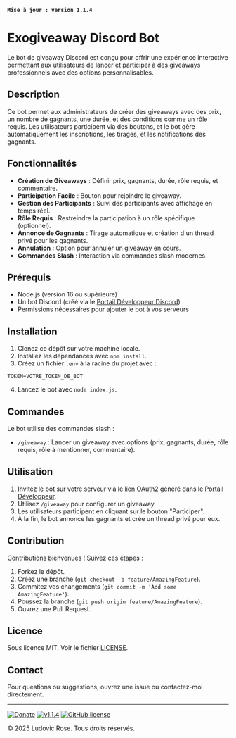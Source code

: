 **`Mise à jour : version 1.1.4`**

# Exogiveaway Discord Bot

Le bot de giveaway Discord est conçu pour offrir une expérience interactive permettant aux utilisateurs de lancer et participer à des giveaways professionnels avec des options personnalisables.

## Description

Ce bot permet aux administrateurs de créer des giveaways avec des prix, un nombre de gagnants, une durée, et des conditions comme un rôle requis. Les utilisateurs participent via des boutons, et le bot gère automatiquement les inscriptions, les tirages, et les notifications des gagnants.

## Fonctionnalités

- **Création de Giveaways** : Définir prix, gagnants, durée, rôle requis, et commentaire.
- **Participation Facile** : Bouton pour rejoindre le giveaway.
- **Gestion des Participants** : Suivi des participants avec affichage en temps réel.
- **Rôle Requis** : Restreindre la participation à un rôle spécifique (optionnel).
- **Annonce de Gagnants** : Tirage automatique et création d'un thread privé pour les gagnants.
- **Annulation** : Option pour annuler un giveaway en cours.
- **Commandes Slash** : Interaction via commandes slash modernes.

## Prérequis

- Node.js (version 16 ou supérieure)
- Un bot Discord (créé via le [Portail Développeur Discord](https://discord.com/developers/applications))
- Permissions nécessaires pour ajouter le bot à vos serveurs

## Installation

1. Clonez ce dépôt sur votre machine locale.
2. Installez les dépendances avec `npm install`.
3. Créez un fichier `.env` à la racine du projet avec :

```plaintext
TOKEN=VOTRE_TOKEN_DE_BOT
```

4. Lancez le bot avec `node index.js`.

## Commandes

Le bot utilise des commandes slash :

- `/giveaway` : Lancer un giveaway avec options (prix, gagnants, durée, rôle requis, rôle à mentionner, commentaire).

## Utilisation

1. Invitez le bot sur votre serveur via le lien OAuth2 généré dans le [Portail Développeur](https://discord.com/developers/applications).
2. Utilisez `/giveaway` pour configurer un giveaway.
3. Les utilisateurs participent en cliquant sur le bouton "Participer".
4. À la fin, le bot annonce les gagnants et crée un thread privé pour eux.

## Contribution

Contributions bienvenues ! Suivez ces étapes :

1. Forkez le dépôt.
2. Créez une branche (`git checkout -b feature/AmazingFeature`).
3. Commitez vos changements (`git commit -m 'Add some AmazingFeature'`).
4. Poussez la branche (`git push origin feature/AmazingFeature`).
5. Ouvrez une Pull Request.

## Licence

Sous licence MIT. Voir le fichier [LICENSE](LICENSE).

## Contact

Pour questions ou suggestions, ouvrez une issue ou contactez-moi directement.

---

[![Donate](https://img.shields.io/badge/paypal-donate-yellow.svg?style=flat)](https://www.paypal.me/nuggan85) [![v1.1.4](http://img.shields.io/badge/zip-v1.1.4-blue.svg)](https://github.com/NuggaN85/Exogiveaway/archive/master.zip) [![GitHub license](https://img.shields.io/github/license/NuggaN85/Exogiveaway)](https://github.com/NuggaN85/Exogiveaway)

© 2025 Ludovic Rose. Tous droits réservés.
